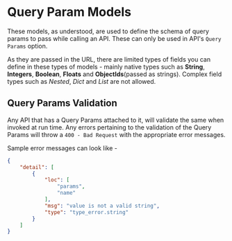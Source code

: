 # Query Param Models
These models, as understood, are used to define the schema of query params to pass while calling an API. These can only be used in API's `Query Params` option.

As they are passed in the URL, there are limited types of fields you can define in these types of models - mainly native types such as **String**, **Integers**, **Boolean**, **Floats** and **ObjectIds**(passed as strings). Complex field types such as *Nested*, *Dict* and *List* are not allowed.

## Query Params Validation

Any API that has a Query Params attached to it, will validate the same when invoked at run time. Any errors pertaining to the validation of the Query Params will throw a `400 - Bad Request` with the appropriate error messages.

Sample error messages can look like - 

```json
{
    "detail": [
        {
            "loc": [
                "params",
                "name"
            ],
            "msg": "value is not a valid string",
            "type": "type_error.string"
        }
    ]
}
```